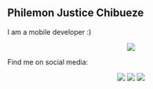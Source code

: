 ## Philemon Justice Chibueze
I am a mobile developer :)

<p align="center">
    <img src="https://skillicons.dev/icons?i=dart,flutter,firebase,js,nodejs,figma,git,github,androidstudio,vscode" />
</p>

Find me on social media:

<p align="center">
<!--   <a href="https://www.youtube.com/@tubeasjay"><img alt="Youtube" title="Youtube" src="https://i.imgur.com/qiXu7b2.png"/></a> -->
<!--   &#8287;&#8287;&#8287;&#8287;&#8287; -->
  <a href="https://www.instagram.com/igramasjay"><img src="https://skillicons.dev/icons?i=instagram"/></a>
  <a href="https://www.linkedin.com/in/ilinkasjay/"><img src="https://skillicons.dev/icons?i=linkedin"/></a>
<!--   &#8287;&#8287;&#8287;&#8287;&#8287; -->
  <a href="https://twitter.com/itweetasjay"><img src="https://skillicons.dev/icons?i=twitter"/></a>
<!--   &#8287;&#8287;&#8287;&#8287;&#8287; -->
 </a>
</p>

<!--
**igitasjay/igitasjay** is a ✨ _special_ ✨ repository because its `README.md` (this file) appears on your GitHub profile.

Here are some ideas to get you started:

- 🔭 I’m currently working on ...
- 🌱 I’m currently learning ...
- 👯 I’m looking to collaborate on ...
- 🤔 I’m looking for help with ...
- 💬 Ask me about ...
- 📫 How to reach me: ...
- 😄 Pronouns: ...
- ⚡ Fun fact: ...
-->

